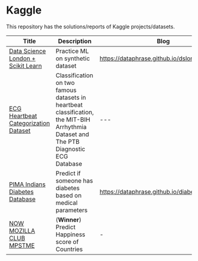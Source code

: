 # Kaggle
This repository has the solutions/reports of Kaggle projects/datasets.

| Title | Description | Blog |
| - | - | - |
|[Data Science London + Scikit Learn](https://www.kaggle.com/c/data-science-london-scikit-learn/overview) | Practice ML on synthetic dataset | https://dataphrase.github.io/dslondonsklearn/ |
|[ECG Heartbeat Categorization Dataset](https://www.kaggle.com/shayanfazeli/heartbeat) | Classification on  two famous datasets in heartbeat classification, the MIT-BIH Arrhythmia Dataset and The PTB Diagnostic ECG Database | --- |
| [PIMA Indians Diabetes Database](https://www.kaggle.com/uciml/pima-indians-diabetes-database) | Predict if someone has diabetes based on medical parameters | https://dataphrase.github.io/diabetes/ | 
| [NOW MOZILLA CLUB MPSTME](https://www.kaggle.com/c/now-mozilla-club-mpstme) | (**Winner**) Predict Happiness score of Countries | - |
